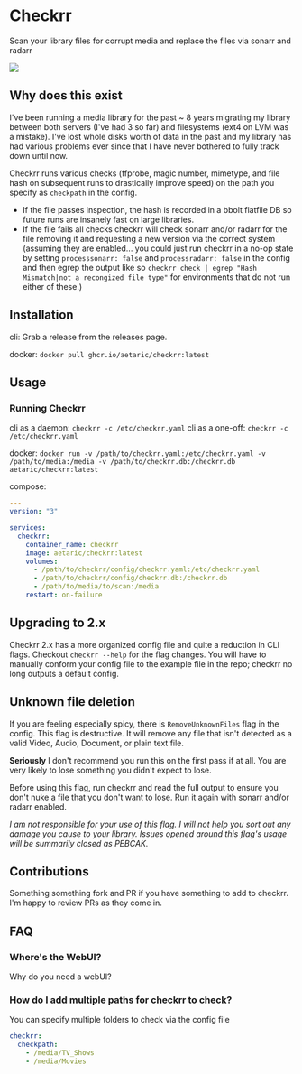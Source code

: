# Checkrr
Scan your library files for corrupt media and replace the files via sonarr and radarr

[![](https://dcbadge.vercel.app/api/server/dkTfNKbEhJ)](https://discord.gg/dkTfNKbEhJ)

## Why does this exist
I've been running a media library for the past ~ 8 years migrating my library between both servers (I've had 3 so far) and filesystems (ext4 on LVM was a mistake). I've lost whole disks worth of data in the past and my library has had various problems ever since that I have never bothered to fully track down until now. 

Checkrr runs various checks (ffprobe, magic number, mimetype, and file hash on subsequent runs to drastically improve speed) on the path you specify as `checkpath` in the config. 

* If the file passes inspection, the hash is recorded in a bbolt flatfile DB so future runs are insanely fast on large libraries. 
* If the file fails all checks checkrr will check sonarr and/or radarr for the file removing it and requesting a new version via the correct system (assuming they are enabled... you could just run checkrr in a no-op state by setting `processsonarr: false` and `processradarr: false` in the config and then egrep the output like so `checkrr check | egrep "Hash Mismatch|not a recongized file type"` for environments that do not run either of these.)

## Installation
cli:
Grab a release from the releases page.

docker:
`docker pull ghcr.io/aetaric/checkrr:latest`

## Usage

### Running Checkrr
cli as a daemon:
``` checkrr -c /etc/checkrr.yaml ```
cli as a one-off:
``` checkrr -c /etc/checkrr.yaml ```

docker:
``` docker run -v /path/to/checkrr.yaml:/etc/checkrr.yaml -v /path/to/media:/media -v /path/to/checkrr.db:/checkrr.db aetaric/checkrr:latest ```

compose:
```yaml
---
version: "3"

services:
  checkrr:
    container_name: checkrr
    image: aetaric/checkrr:latest
    volumes:
      - /path/to/checkrr/config/checkrr.yaml:/etc/checkrr.yaml
      - /path/to/checkrr/config/checkrr.db:/checkrr.db
      - /path/to/media/to/scan:/media
    restart: on-failure
```

## Upgrading to 2.x
Checkrr 2.x has a more organized config file and quite a reduction in CLI flags. Checkout `checkrr --help` for the flag changes. You will have to manually conform your config file to the example file in the repo; checkrr no long outputs a default config.

## Unknown file deletion
If you are feeling especially spicy, there is `RemoveUnknownFiles` flag in the config. This flag is destructive. It will remove any file that isn't detected as a valid Video, Audio, Document, or plain text file. 

**Seriously** I don't recommend you run this on the first pass if at all. You are very likely to lose something you didn't expect to lose. 

Before using this flag, run checkrr and read the full output to ensure you don't nuke a file that you don't want to lose. Run it again with sonarr and/or radarr enabled.

*I am not responsible for your use of this flag. I will not help you sort out any damage you cause to your library. Issues opened around this flag's usage will be summarily closed as PEBCAK.*

## Contributions
Something something fork and PR if you have something to add to checkrr. I'm happy to review PRs as they come in.

## FAQ 

### Where's the WebUI?
Why do you need a webUI?

### How do I add multiple paths for checkrr to check?
You can specify multiple folders to check via the config file
```yaml
checkrr:
  checkpath:
    - /media/TV_Shows
    - /media/Movies
```
